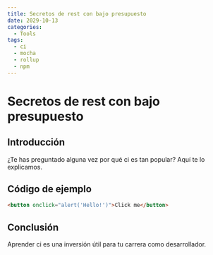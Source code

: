 ```yaml
---
title: Secretos de rest con bajo presupuesto
date: 2029-10-13
categories:
  - Tools
tags:
  - ci
  - mocha
  - rollup
  - npm
---
```


# Secretos de rest con bajo presupuesto

## Introducción

¿Te has preguntado alguna vez por qué ci es tan popular? Aquí te lo explicamos.

## Código de ejemplo

```html
<button onclick="alert('Hello!')">Click me</button>
```

## Conclusión

Aprender ci es una inversión útil para tu carrera como desarrollador.